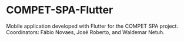 # COMPET-SPA-Flutter
Mobile application developed with Flutter for the COMPET SPA project. Coordinators: Fábio Novaes, José Roberto, and Waldemar Netuh.
